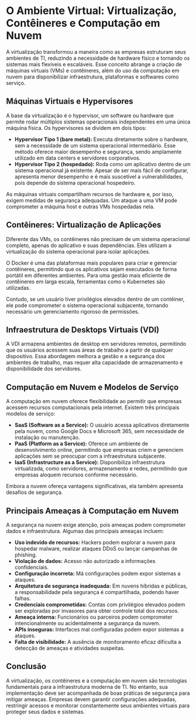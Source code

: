 # O Ambiente Virtual: Virtualização, Contêineres e Computação em Nuvem

A virtualização transformou a maneira como as empresas estruturam seus ambientes de TI, reduzindo a necessidade de hardware físico e tornando os sistemas mais flexíveis e escaláveis. Esse conceito abrange a criação de máquinas virtuais (VMs) e contêineres, além do uso da computação em nuvem para disponibilizar infraestrutura, plataformas e softwares como serviço.

## Máquinas Virtuais e Hypervisores

A base da virtualização é o hypervisor, um software ou hardware que permite rodar múltiplos sistemas operacionais independentes em uma única máquina física. Os hypervisores se dividem em dois tipos:

- **Hypervisor Tipo 1 (bare metal):** Executa diretamente sobre o hardware, sem a necessidade de um sistema operacional intermediário. Esse método oferece maior desempenho e segurança, sendo amplamente utilizado em data centers e servidores corporativos.
- **Hypervisor Tipo 2 (hospedado):** Roda como um aplicativo dentro de um sistema operacional já existente. Apesar de ser mais fácil de configurar, apresenta menor desempenho e é mais suscetível a vulnerabilidades, pois depende do sistema operacional hospedeiro.

As máquinas virtuais compartilham recursos de hardware e, por isso, exigem medidas de segurança adequadas. Um ataque a uma VM pode comprometer a máquina host e outras VMs hospedadas nela.

## Contêineres: Virtualização de Aplicações

Diferente das VMs, os contêineres não precisam de um sistema operacional completo, apenas do aplicativo e suas dependências. Eles utilizam a virtualização do sistema operacional para isolar aplicações.

O Docker é uma das plataformas mais populares para criar e gerenciar contêineres, permitindo que os aplicativos sejam executados de forma portátil em diferentes ambientes. Para uma gestão mais eficiente de contêineres em larga escala, ferramentas como o Kubernetes são utilizadas.

Contudo, se um usuário tiver privilégios elevados dentro de um contêiner, ele pode comprometer o sistema operacional subjacente, tornando necessário um gerenciamento rigoroso de permissões.

## Infraestrutura de Desktops Virtuais (VDI)

A VDI armazena ambientes de desktop em servidores remotos, permitindo que os usuários acessem suas áreas de trabalho a partir de qualquer dispositivo. Essa abordagem melhora a gestão e a segurança dos ambientes de trabalho, mas requer alta capacidade de armazenamento e disponibilidade dos servidores.

## Computação em Nuvem e Modelos de Serviço

A computação em nuvem oferece flexibilidade ao permitir que empresas acessem recursos computacionais pela internet. Existem três principais modelos de serviço:

- **SaaS (Software as a Service):** O usuário acessa aplicativos diretamente pela nuvem, como Google Docs e Microsoft 365, sem necessidade de instalação ou manutenção.
- **PaaS (Platform as a Service):** Oferece um ambiente de desenvolvimento online, permitindo que empresas criem e gerenciem aplicações sem se preocupar com a infraestrutura subjacente.
- **IaaS (Infrastructure as a Service):** Disponibiliza infraestrutura virtualizada, como servidores, armazenamento e redes, permitindo que empresas aloquem recursos conforme necessário.

Embora a nuvem ofereça vantagens significativas, ela também apresenta desafios de segurança.

## Principais Ameaças à Computação em Nuvem

A segurança na nuvem exige atenção, pois ameaças podem comprometer dados e infraestrutura. Algumas das principais ameaças incluem:

- **Uso indevido de recursos:** Hackers podem explorar a nuvem para hospedar malware, realizar ataques DDoS ou lançar campanhas de phishing.
- **Violação de dados:** Acesso não autorizado a informações confidenciais.
- **Configuração incorreta:** Má configurações podem expor sistemas a ataques.
- **Arquitetura de segurança inadequada:** Em nuvens híbridas e públicas, a responsabilidade pela segurança é compartilhada, podendo haver falhas.
- **Credenciais comprometidas:** Contas com privilégios elevados podem ser exploradas por invasores para obter controle total dos recursos.
- **Ameaça interna:** Funcionários ou parceiros podem comprometer intencionalmente ou acidentalmente a segurança da nuvem.
- **APIs inseguras:** Interfaces mal configuradas podem expor sistemas a ataques.
- **Falta de visibilidade:** A ausência de monitoramento eficaz dificulta a detecção de ameaças e atividades suspeitas.

## Conclusão

A virtualização, os contêineres e a computação em nuvem são tecnologias fundamentais para a infraestrutura moderna de TI. No entanto, sua implementação deve ser acompanhada de boas práticas de segurança para mitigar ameaças. Empresas devem garantir configurações adequadas, restringir acessos e monitorar constantemente seus ambientes virtuais para proteger seus dados e sistemas.